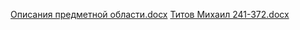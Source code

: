 [Описания предметной области.docx](https://github.com/user-attachments/files/17074770/default.docx)
[Титов Михаил 241-372.docx](https://github.com/user-attachments/files/17257775/241-372.docx)
